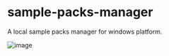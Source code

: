 # sample-packs-manager

A local sample packs manager for windows platform.

![image](https://user-images.githubusercontent.com/78947782/190123491-442d99c4-e77d-4f26-8f7b-2ac73a9b6069.png)
